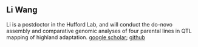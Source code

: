## Li Wang
Li is a postdoctor in the Hufford Lab, and will conduct the do-novo assembly and comparative genomic analyses of four parental lines in QTL mapping of highland adaptation.
[google scholar](https://scholar.google.com/citations?user=yGEvdz0AAAAJ&hl=zh-CN);
[github](https://github.com/lepisorus)

